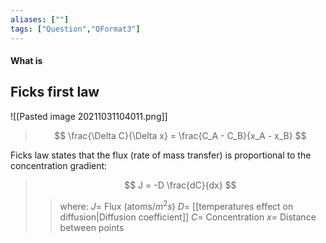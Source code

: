 ```yaml
---
aliases: [""]
tags: ["Question","QFormat3"]
---
```


#### What is
## Ficks first law
![[Pasted image 20211031104011.png]]

> $$ \frac{\Delta C}{\Delta x} = \frac{C_A - C_B}{x_A - x_B} $$ 

Ficks law states that the flux (rate of mass transfer)  is proportional to the concentration gradient:

> $$ J = -D \frac{dC}{dx} $$ 
>> where:
>> $J=$ Flux (atoms/$m^{2}s$)
>> $D=$ [[temperatures effect on diffusion|Diffusion coefficient]]
>> $C=$ Concentration
>> $x=$ Distance between points

